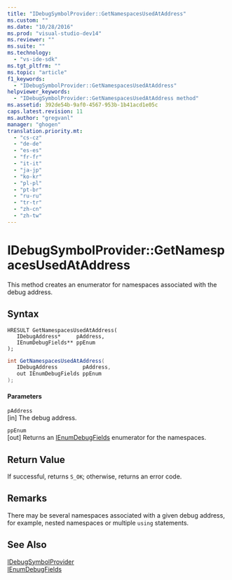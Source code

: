 ```yaml
---
title: "IDebugSymbolProvider::GetNamespacesUsedAtAddress"
ms.custom: ""
ms.date: "10/28/2016"
ms.prod: "visual-studio-dev14"
ms.reviewer: ""
ms.suite: ""
ms.technology: 
  - "vs-ide-sdk"
ms.tgt_pltfrm: ""
ms.topic: "article"
f1_keywords: 
  - "IDebugSymbolProvider::GetNamespacesUsedAtAddress"
helpviewer_keywords: 
  - "IDebugSymbolProvider::GetNamespacesUsedAtAddress method"
ms.assetid: 392de54b-9af0-4567-953b-1b41acd1e05c
caps.latest.revision: 11
ms.author: "gregvanl"
manager: "ghogen"
translation.priority.mt: 
  - "cs-cz"
  - "de-de"
  - "es-es"
  - "fr-fr"
  - "it-it"
  - "ja-jp"
  - "ko-kr"
  - "pl-pl"
  - "pt-br"
  - "ru-ru"
  - "tr-tr"
  - "zh-cn"
  - "zh-tw"
---
```

# IDebugSymbolProvider::GetNamespacesUsedAtAddress
This method creates an enumerator for namespaces associated with the debug address.  
  
## Syntax  
  
```cpp#  
HRESULT GetNamespacesUsedAtAddress(   
   IDebugAddress*     pAddress,  
   IEnumDebugFields** ppEnum  
);  
```  
  
```c#  
int GetNamespacesUsedAtAddress(  
   IDebugAddress        pAddress,  
   out IEnumDebugFields ppEnum  
);  
```  
  
#### Parameters  
 `pAddress`  
 [in] The debug address.  
  
 `ppEnum`  
 [out] Returns an [IEnumDebugFields](../../../extensibility/debugger/reference/ienumdebugfields.md) enumerator for the namespaces.  
  
## Return Value  
 If successful, returns `S_OK`; otherwise, returns an error code.  
  
## Remarks  
 There may be several namespaces associated with a given debug address, for example, nested namespaces or multiple `using` statements.  
  
## See Also  
 [IDebugSymbolProvider](../../../extensibility/debugger/reference/idebugsymbolprovider.md)   
 [IEnumDebugFields](../../../extensibility/debugger/reference/ienumdebugfields.md)
